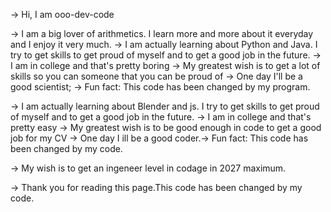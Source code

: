 -> Hi, I am ooo-dev-code

-> I am a big lover of arithmetics. I learn more and more about it everyday and I enjoy it very much.
-> I am actually learning about Python and Java. I try to get skills to get proud of myself and to get a good job in the future.
-> I am in college and that's pretty boring
-> My greatest wish is to get a lot of skills so you can someone that you can be proud of
->  One day I'll be a good scientist;
-> Fun fact: This code has been changed by my program.

-> I am actually learning about Blender and js. I try to get skills to get proud of myself and to get a good job in the future.
-> I am in college and that's pretty easy
-> My greatest wish is to be good enough in code to get a good job for my CV
->  One day I ill be a good coder.-> Fun fact: This code has been changed by my code.


-> My wish is to get an ingeneer level in codage in 2027 maximum.                                                

-> Thank you for reading this page.This code has been changed by my code.                                                      
